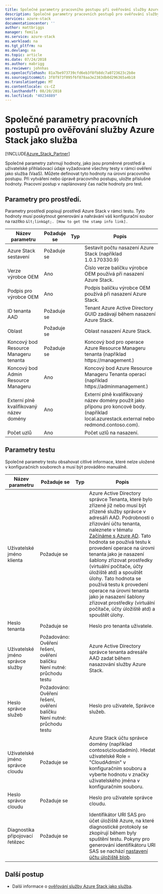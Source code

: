 ```yaml
---
title: Společné parametry pracovního postupu při ověřování služby Azure Stack jako služba | Dokumentace Microsoftu
description: Společné parametry pracovních postupů pro ověřování služby Azure Stack jako služba
services: azure-stack
documentationcenter: ''
author: mattbriggs
manager: femila
ms.service: azure-stack
ms.workload: na
ms.tgt_pltfrm: na
ms.devlang: na
ms.topic: article
ms.date: 07/24/2018
ms.author: mabrigg
ms.reviewer: johnhas
ms.openlocfilehash: 81a7be973739cfd6eb3f8fb8dc7a0723623c2b8e
ms.sourcegitcommit: 3f8f973f095f6f878aa3e2383db0d296365a4b18
ms.translationtype: MT
ms.contentlocale: cs-CZ
ms.lasthandoff: 08/20/2018
ms.locfileid: "40234889"
---
```

# <a name="workflow-common-parameters-for-azure-stack-validation-as-a-service"></a>Společné parametry pracovních postupů pro ověřování služby Azure Stack jako služba

[!INCLUDE[Azure_Stack_Partner](./includes/azure-stack-partner-appliesto.md)]

Společné parametry zahrnují hodnoty, jako jsou proměnné prostředí a uživatelské přihlašovací údaje vyžadované všechny testy v rámci ověření jako služba (VaaS). Můžete definovat tyto hodnoty na úrovni pracovního postupu. Při vytváření nebo úpravě pracovního postupu, uložte příslušné hodnoty. Pracovní postup v naplánovaný čas načte hodnoty pro test. 

## <a name="environment-parameters"></a>Parametry pro prostředí.

Parametry prostředí popisují prostředí Azure Stack v rámci testu. Tyto hodnoty musí poskytnout generování a nahrávání váš konfigurační soubor na razítko `&lt;link&gt;. [How to get the stamp info link].`

| Název parametru | Požaduje se | Typ | Popis |
|----------------------------------|----------|------|---------------------------------------------------------------------------------------------------------------------------------|
| Azure Stack sestavení | Požaduje se |  | Sestavit počtu nasazení Azure Stack (například 1.0.170330.9) |
| Verze výrobce OEM | Ano |  | Číslo verze balíčku výrobce OEM používá při nasazení Azure Stack. |
| Podpis pro výrobce OEM | Ano |  | Podpis balíčku výrobce OEM používá při nasazení Azure Stack. |
| ID tenanta AAD | Požaduje se |  | Tenant Azure Active Directory GUID zadávají během nasazení Azure Stack.|
| Oblast | Požaduje se |  | Oblast nasazení Azure Stack. |
| Koncový bod Resource Manageru tenanta | Požaduje se |  | Koncový bod pro operace Azure Resource Manageru tenanta (například https://management.<ExternalFqdn>) |
| Koncový bod Admin Resource Manageru | Ano |  | Koncový bod Azure Resource Manageru Tenanta operací (například https://adminmanagement.<ExternalFqdn>) |
| Externí plně kvalifikovaný název domény | Ano |  | Externí plně kvalifikovaný název domény použít jako příponu pro koncové body. (například local.azurestack.external nebo redmond.contoso.com). |
| Počet uzlů | Ano |  | Počet uzlů na nasazení. |

## <a name="test-parameters"></a>Parametry testu

Společné parametry testu obsahovat citlivé informace, které nelze uložené v konfiguračních souborech a musí být prováděno manuálně.

| Název parametru | Požaduje se | Typ | Popis |
|--------------------------------|------------------------------------------------------------------------------|------|-----------------------------------------------------------------------------------------------------------------------------------------------------------------------------------------------------------------------------------------------------------------------------------------------------------------------------------------------------------------------------------------------------------------------------------------------------------------------------------------------------------------------------------------------------------|
| Uživatelské jméno klienta | Požaduje se |  | Azure Active Directory správce Tenanta, které bylo zřízené již nebo musí být zřízené služby správce v adresáři AAD. Podrobnosti o zřizování účtu tenanta, naleznete v tématu [Začínáme s Azure AD](https://docs.microsoft.com/azure/active-directory/get-started-azure-ad). Tato hodnota se používá testu k provedení operace na úrovni tenanta jako je nasazení šablony zřizovat prostředky (virtuální počítače, účty úložiště atd) a spouštět úlohy. Tato hodnota se používá testu k provedení operace na úrovni tenanta jako je nasazení šablony zřizovat prostředky (virtuální počítače, účty úložiště atd) a spouštět úlohy. |
| Heslo tenanta | Požaduje se |  | Heslo pro tenanta uživatele. |
| Uživatelské jméno správce služby | Požadováno: Ověření řešení, ověření balíčku<br>Není nutné: průchodu testu |  | Azure Active Directory správce tenanta adresáře AAD zadat během nasazování služby Azure Stack. |
| Heslo správce služeb | Požadováno: Ověření řešení, ověření balíčku<br>Není nutné: průchodu testu |  | Heslo pro uživatele, Správce služeb. |
| Uživatelské jméno správce cloudu | Požaduje se |  | Azure Stack účtu správce domény (například contoso\cloudadmin). Hledat uživatelské Role = "CloudAdmin" v konfiguračním souboru a vyberte hodnotu v značky uživatelského jména v konfiguračním souboru. |
| Heslo správce cloudu | Požaduje se |  | Heslo pro uživatele správce cloudu. |
| Diagnostika připojovací řetězec | Požaduje se |  | Identifikátor URI SAS pro účet úložiště Azure, na které diagnostické protokoly se zkopírují během byly spuštění testu. Pokyny pro generování identifikátoru URI SAS se nachází [nastavení účtu úložiště blob](azure-stack-vaas-set-up-account.md). |


## <a name="next-steps"></a>Další postup

- Další informace o [ověřování služby Azure Stack jako služba](https://docs.microsoft.com/azure/azure-stack/partner).
